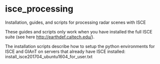 # isce_processing
Installation, guides, and scripts for processing radar scenes with ISCE

These guides and scripts only work when you have installed the full ISCE suite (see here http://earthdef.caltech.edu/).

The installation scripts describe how to setup the python environments for ISCE and GIAnT on servers that already have ISCE installed: install_isce201704_ubuntu1604_for_user.txt

